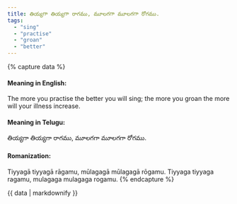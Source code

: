 ```yaml
---
title: తియ్యగా తియ్యగా రాగము, మూలగగా మూలగగా రోగము.
tags:
  - "sing"
  - "practise"
  - "groan"
  - "better"
---
```


{% capture data %}
#### Meaning in English:
The more you practise the better you will sing; the more you groan the more will your illness increase.

#### Meaning in Telugu:
తియ్యగా తియ్యగా రాగము, మూలగగా మూలగగా రోగము.

#### Romanization:
Tiyyagā tiyyagā rāgamu, mūlagagā mūlagagā rōgamu.
Tiyyaga tiyyaga ragamu, mulagaga mulagaga rogamu.
{% endcapture %}

{{ data | markdownify }}

